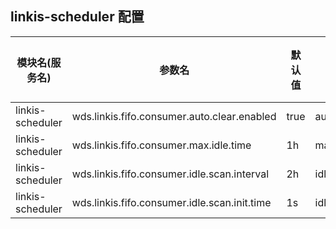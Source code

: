 ## linkis-scheduler 配置

| 模块名(服务名) | 参数名 | 默认值 | 描述 | 是否引用|
| -------- | -------- | ----- |----- |  -----   |
|linkis-scheduler|wds.linkis.fifo.consumer.auto.clear.enabled|true | auto.clear.enabled|true|
|linkis-scheduler|wds.linkis.fifo.consumer.max.idle.time|1h |max.idle.time|true|
|linkis-scheduler|wds.linkis.fifo.consumer.idle.scan.interval|2h |idle.scan.interval|true|
|linkis-scheduler|wds.linkis.fifo.consumer.idle.scan.init.time|1s | idle.scan.init.time  |true|
